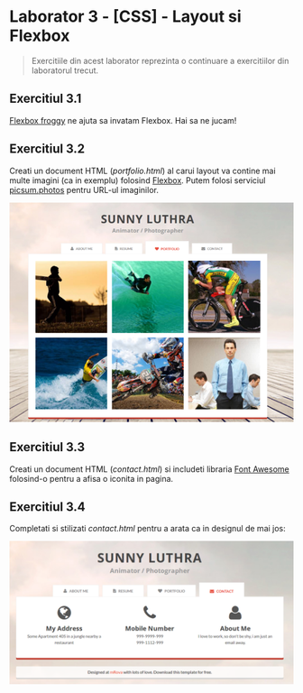 # Laborator 3 - [CSS] - Layout si Flexbox

> Exercitiile din acest laborator reprezinta o continuare a exercitiilor din laboratorul trecut.

## Exercitiul 3.1

[Flexbox froggy](https://flexboxfroggy.com/) ne ajuta sa invatam Flexbox. Hai sa ne jucam!

## Exercitiul 3.2

Creati un document HTML (_portfolio.html_) al carui layout va contine mai multe imagini (ca in exemplu) folosind [Flexbox](https://css-tricks.com/snippets/css/a-guide-to-flexbox/). Putem folosi serviciul [picsum.photos](https://picsum.photos/) pentru URL-ul imaginilor.

![Design website personal - portfolio](personal-website-portfolio.png)

## Exercitiul 3.3

Creati un document HTML (_contact.html_) si includeti libraria [Font Awesome](http://fontawesome.io/) folosind-o pentru a afisa o iconita in pagina.

## Exercitiul 3.4

Completati si stilizati _contact.html_ pentru a arata ca in designul de mai jos:

![Design website personal - contact](personal-website-contact.png)

